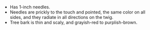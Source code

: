 * Has 1-inch needles.
* Needles are prickly to the touch and pointed, the same color on all sides, and they radiate in all directions on the twig.
* Tree bark is thin and scaly, and grayish-red to purplish-brown.
